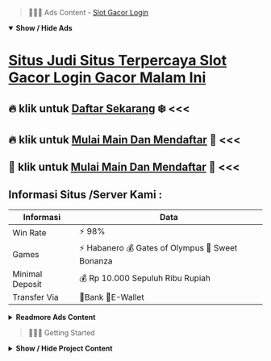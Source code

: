 > :red_circle::red_circle::red_circle: Ads Content - [Slot Gacor Login](https://atom.io/packages/slot-gacor-login)

<details open><summary><b>Show / Hide Ads</b></summary>

# [Situs Judi Situs Terpercaya Slot Gacor Login Gacor Malam Ini](https://atom.io/packages/slot-gacor-login)
## :fire: klik untuk [Daftar Sekarang](https://178.128.112.84/register/) :snowflake: <<< 
## :fire: klik untuk [Mulai Main Dan Mendaftar](https://178.128.112.84/register/) :cake: <<< 
## :8ball: klik untuk [Mulai Main Dan Mendaftar](https://178.128.112.84/register/) :star2: <<< 

## Informasi Situs /Server Kami : 

| Informasi  | Data |
| ------------- | ------------- |
| Win Rate  | ⚡ 98% |
| Games  | ⚡ Habanero 💰 Gates of Olympus 🔱 Sweet Bonanza |
| Minimal Deposit  | 💰 Rp 10.000 Sepuluh Ribu Rupiah |
| Transfer Via  | 🏅Bank 🏅E-Wallet |

<details><summary><b>Readmore Ads Content</b></summary>

## Table Of Content
- [Unduh Apk Toto Slot4d](#toto-slot4d)
- [Bocoran Terbaru Info Slot Gacor Hari Ini](#info-slot-gacor-hari-ini)
- [Dapatkan Info Bonus New Member 100 Slot Game](#bonus-new-member-100-slot-game)
- [Trik Main Slot Gacor](#slot-gacor)
- [Info Terbaik Slot Gacor 2022](#slot-gacor-2022)
- [Bocoran Terbaru Slot Gacor 2022](#slot-gacor-2022)

## Toto Slot4d
Hitung Nilai RTP Berapakah nilai RTP waktu slot ini? 96,51%. Ini punya arti, Anggota mempunyai peluang mengungguli taruhan serta nilai penyelesaian sebesar prosentase itu. Untuk ukuran slot online, RTP Sweet Bonanza dalam atas termasuk tinggi. Hitung RTP sebuah slot tidak semata-mata memerhatikan besarnya persentase. Saudara pun perlu menyaksikan aspek lainnya diantaranya variasis, hit frekuensi selanjutnya lain-lain. RTP akan menyebar selama sejumlah keunggulan berdasar betapa variasis dari game slot. Saat kemenangan berlaku pakai kuantitas banyak, sebab itu nilai penuntas-an relatif kecil. Dan detik variasis kian naik-turun, keunggulan jadi jarang.
## Info Slot Gacor Hari Ini
Usahakan mengesak Mesin judi slot, Menggunakan mesin slot yang setara merupakan salah suatu kesalahpahaman yang diterapkan sebab tidak sedikit Anggota mesin slot. Faktanya, ini karena mereka menonton persaingan dekat salah tunggal mesin terbaik. Faktanya, meraih hasil pilihan yaitu mengenai yang baik. Faktanya, pandangan ini salah, Anda bisa mempergunakan tidak sedikit mesin lain, mesin ini mampu mengakomodasi Kamu mendapatkan opsi terbaik.
## Bonus New Member 100 Slot Game
Tembak ikan online didefinisikan sebagai mainan judi online yang betul-betul tampaknya Anda untuk menggelar kekuatan menembak Anda. Tanpa kekuatan menembak, prospek Anda agar berhasil tipis. Jadi, andaikan Anda mengidamkan menginjak berjudi, tembak ikan sebagai online.
## Slot Gacor
Bila kamu sangat suka beroleh makin ringan bermain slot Habanero, bahwa kesukaan game slot lainnya yang lagi mampu saudara seumpama keberuntungannya yakni pertunjukan Hot Hot Fruit. Hot Hot Fruit yaitu bobot game slot online unggul lalu gacor dari Habanero yang mempersembahkan tema mengangkat buah-buahan. Selain itu, tersedia pula sejumlah simbol mengangkat yang sanggup meningkatkan ketangkasan anda permainan slot Hot Hot Fruit. Meskipun mainan slot Hot Hot Fruit hanya mempunyai 5 gulungan maka 3 baris, tapi saudara bisa gampang beroleh karena tersedia 15 garis penyelesaian yang fix sama persentase RTP (Return to Play) sebesar 96,7%.

## Slot Gacor 2022
Tips gratis bermanfaat lainnya yang bisa Saudara gunakan diartikan sebagai belajar dari Anggota lainnya yang berpengalaman. Kamu tinggal turun pada forum tertentu, Biasanya para pakar game slot habanero memiliki berbagai ragam kiat lagi taktik bermain jitu untuk mendapatkan ketangkasan besar. Bahkan beberapa Anggota ada yang berbaik hati membagikan kemenangannya menjumpai member lainnya supaya dapat permainan bersama. Nah, inilah tips main slot habanero gratis yang bisa Anda mengenakan sembari belajar bermain yang bertambah baik.

## Slot Gacor 2022
Trik Menang Monggo siapkan modal yang menurut kalian layak agar dapat memenangkan slot yang suatu ini. Jangan sungguh-sungguh sedikit, supaya menghindari kekalahan yang sungguh-sungguh kilat serta dapatkan info serta tips & trick lain nya cuma pada agentotoplay.org

</details>

</details>

> :red_circle::red_circle::red_circle: Getting Started

<details><summary><b>Show / Hide Project Content</b></summary>

#  Project Name / Title : 
ATPEngine Project #48
##  Getting Started : 
These instructions will get you a copy of the project up and running on your local machine for development and testing purposes. See deployment for notes on how to deploy the project on a live system.

##  Installation for ATPEngine Project #48 : 
A step by step guide that will tell you how to get the development environment up and running.
<ul><li>How to install #1</li><li>How to install #2</li><li>How to install #3</li><li>How to install #4</li><li>How to install #5</li><li>How to install #6</li></ul>

##  Usage : 
A few examples of useful commands and/or tasks.
<ul><li>Usage #1</li><li>Usage  #2</li><li>Usage  #3</li><li>Usage #4</li><li>Usage  #5</li><li>Usage  #6</li></ul>

##  Ads Links : 
Get To Know about our other ads.


[Demo Slot Gratis Indonesia Terpercaya](https://atom.io/packages/demo-slot-gratis)

[Situs Slot Terbaru Indonesia Terpercaya](https://atom.io/packages/situs-slot-terbaru)

[Slot Togel Indonesia Terpercaya](https://atom.io/packages/slot-togel)

[Ceme Slot Indonesia Terpercaya](https://atom.io/packages/ceme-slot)

[Slot Online Terlengkap Indonesia Terpercaya](https://atom.io/packages/slot-online-terlengkap)

[Habanero Slot Indonesia Terpercaya](https://atom.io/packages/habanero-slot)

[Bo Slot Terpercaya Indonesia Terpercaya](https://atom.io/packages/bo-slot-terpercaya)

[Main Slot Online Indonesia Terpercaya](https://atom.io/packages/main-slot-online)

[Spadegaming Demo Indonesia Terpercaya](https://atom.io/packages/spadegaming-demo)

##  Additional Project That Can Be Usefull : 
Get To Know about our other projects.


[ATPEngine Project #91](https://atom.io/packages/atpengine-project-91)

[ATPEngine Project #98](https://atom.io/packages/atpengine-project-98)

[ATPEngine Project #69](https://atom.io/packages/atpengine-project-69)

[ATPEngine Project #93](https://atom.io/packages/atpengine-project-93)

[ATPEngine Project #86](https://atom.io/packages/atpengine-project-86)

[ATPEngine Project #71](https://atom.io/packages/atpengine-project-71)

[ATPEngine Project #47](https://atom.io/packages/atpengine-project-47)

[ATPEngine Project #3](https://atom.io/packages/atpengine-project-3)

##  Master Project : 
Incase you want to know more about our master project, please visit [ATPEngine Home Project](https://atom.io/packages/atpengine-home-project)

</details>
